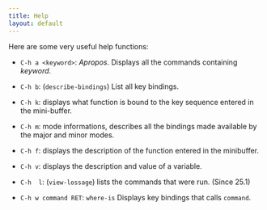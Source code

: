 ```yaml
---
title: Help
layout: default
---
```


Here are some very useful help functions:

- `C-h a <keyword>`: _Apropos_. Displays all the commands containing
_keyword_.
- `C-h b`: (`describe-bindings`) List all key bindings.
- `C-h k`: displays what function is bound to the key sequence entered
  in the mini-buffer.
- `C-h m`: mode informations, describes all the bindings made
  available by the major and minor modes.
- `C-h f`: displays the description of the function entered in the
minibuffer.
- `C-h v`: displays the description and value of a variable.
- `C-h  l`: (`view-lossage`) lists the commands that were run. (Since
  25.1)

- `C-h w command RET`: `where-is` Displays key bindings that calls `command`.
